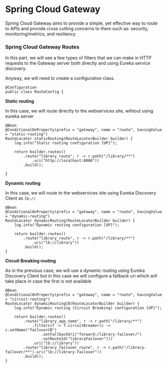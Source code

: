 # Spring Cloud Gateway

Spring Cloud Gateway aims to provide a simple, yet effective way to route to APIs and provide cross cutting concerns to them such as: security, monitoring/metrics, and resiliency.

### Spring Cloud Gateway Routes

In this part, we will see a few types of filters that we can make in HTTP requests to the Gateway server both directly and using Eureka service discovery.

Anyway, we will need to create a configuration class.
```
@Configuration
public class RouteConfig {
```

**Static routing**

In this case, we will route direclty to the webservices site, wihtout using eureka server
```
@Bean
@ConditionalOnProperty(prefix = "gateway", name = "route", havingValue = "static-routing")
RouteLocator staticRouting(RouteLocatorBuilder builder) {
	log.info("Static routing configuration [UP]");
	
	return builder.routes()
		.route("library_route", r -> r.path("/library/**")
			.uri("http://localhost:8080"))
		.build();
	
}
```

**Dynamic routing**

In this case, we will route to the webservices site using Eureka Discovery Client as `lb://`
```
@Bean
@ConditionalOnProperty(prefix = "gateway", name = "route", havingValue = "dynamic-routing")
RouteLocator dynamicRouting(RouteLocatorBuilder builder) {
	log.info("Dynamic routing configuration [UP]");
	
	return builder.routes()
		.route("library_route", r -> r.path("/library/**")
			.uri("lb://library"))
		.build();
}
```

**Circuit Breaking routing**

As in the previous case, we will use a dynamic routing using Eureka Discovery Client but in this case we will configure a fallback uri which will take place in case the first is not available
```
@Bean
@ConditionalOnProperty(prefix = "gateway", name = "route", havingValue = "circuit-routing")
RouteLocator dynamicRoutingCB(RouteLocatorBuilder builder) {
	log.info("Dynamic routing (Circuit Breaking) configuration [UP]");
	
	return builder.routes()
		.route("library_app_name", r -> r.path("/library/**")
			.filters(f -> f.circuitBreaker(c -> c.setName("failoverCB")
				.setFallbackUri("forward:/library-failover/")
				.setRouteId("libraryFailover")))
			.uri("lb://library"))
		.route("library_failover_route", r -> r.path("/library-failover/**").uri("lb://library-failover"))
		.build();
}
```



